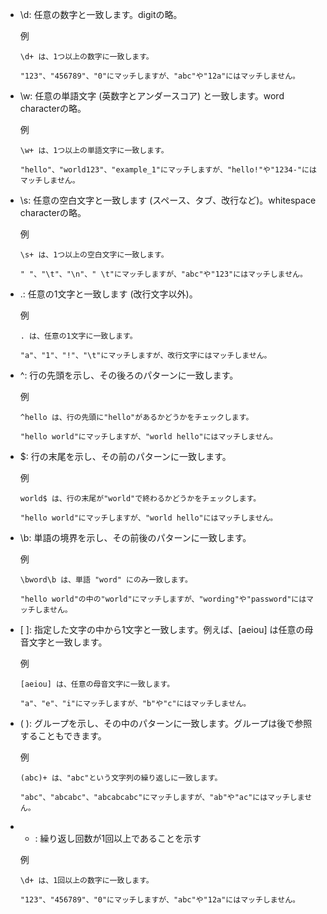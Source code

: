 
- \d: 任意の数字と一致します。digitの略。

  例
  ```
  \d+ は、1つ以上の数字に一致します。
  
  "123"、"456789"、"0"にマッチしますが、"abc"や"12a"にはマッチしません。
  ```

- \w: 任意の単語文字 (英数字とアンダースコア) と一致します。word characterの略。

  例
  ```
  \w+ は、1つ以上の単語文字に一致します。

  "hello"、"world123"、"example_1"にマッチしますが、"hello!"や"1234-"にはマッチしません。
  ```

- \s: 任意の空白文字と一致します (スペース、タブ、改行など)。whitespace characterの略。

  例

  ```
  \s+ は、1つ以上の空白文字に一致します。

  " "、"\t"、"\n"、" \t"にマッチしますが、"abc"や"123"にはマッチしません。
  ```

- .: 任意の1文字と一致します (改行文字以外)。

  例
  ```
  . は、任意の1文字に一致します。

  "a"、"1"、"!"、"\t"にマッチしますが、改行文字にはマッチしません。
  ```
  

- ^: 行の先頭を示し、その後ろのパターンに一致します。


  例
  ```
  ^hello は、行の先頭に"hello"があるかどうかをチェックします。

  "hello world"にマッチしますが、"world hello"にはマッチしません。
  ```


- $: 行の末尾を示し、その前のパターンに一致します。

  例
  ```
  world$ は、行の末尾が"world"で終わるかどうかをチェックします。

  "hello world"にマッチしますが、"world hello"にはマッチしません。
  ```


- \b: 単語の境界を示し、その前後のパターンに一致します。

  例
  ```
  \bword\b は、単語 "word" にのみ一致します。

  "hello world"の中の"world"にマッチしますが、"wording"や"password"にはマッチしません。
  ```

- [ ]: 指定した文字の中から1文字と一致します。例えば、[aeiou] は任意の母音文字と一致します。

  例
  ```
  [aeiou] は、任意の母音文字に一致します。

  "a"、"e"、"i"にマッチしますが、"b"や"c"にはマッチしません。
  ```

- ( ): グループを示し、その中のパターンに一致します。グループは後で参照することもできます。

  例
  ```
  (abc)+ は、"abc"という文字列の繰り返しに一致します。

  "abc"、"abcabc"、"abcabcabc"にマッチしますが、"ab"や"ac"にはマッチしません。
  ```

- + : 繰り返し回数が1回以上であることを示す
 
  例
  ```
  \d+ は、1回以上の数字に一致します。

  "123"、"456789"、"0"にマッチしますが、"abc"や"12a"にはマッチしません。
  ```
